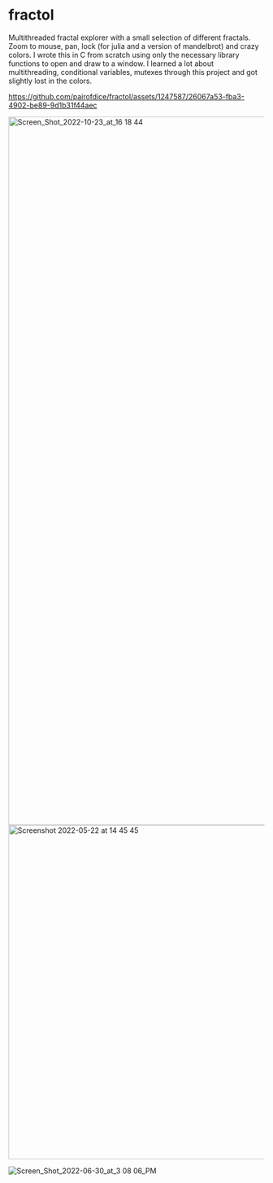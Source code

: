 # fractol
Multithreaded fractal explorer with a small selection of different fractals. Zoom to mouse, pan, lock (for julia and a version of mandelbrot) and crazy colors. I wrote this in C from scratch using only the necessary library functions to open and draw to a window. I learned a lot about multithreading, conditional variables, mutexes through this project and got slightly lost in the colors.

https://github.com/pairofdice/fractol/assets/1247587/26067a53-fba3-4902-be89-9d1b31f44aec

<img width="1392" alt="Screen_Shot_2022-10-23_at_16 18 44" src="https://user-images.githubusercontent.com/1247587/215172112-7b86612f-1209-457d-809c-e13081829a7e.PNG">
<img width="657" alt="Screenshot 2022-05-22 at 14 45 45" src="https://github.com/pairofdice/fractol/assets/1247587/f1ab75d0-c08a-4d2b-824e-ced9741a7f0b">

![Screen_Shot_2022-06-30_at_3 08 06_PM](https://github.com/pairofdice/fractol/assets/1247587/a934b4e9-d3c4-48c0-a05e-b8614136f704)




